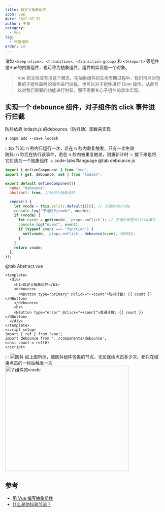 ```yaml
---
title: 自定义抽象组件
icon: vue
date: 2022-07-31
author: 王東
category:
  - Vue
tag:
  - 吃饱撑的
order: 14
---
```

诸如 `<keep-alive>`、`<transition>`、`<transition-group>` 和 `<teleport>` 等组件是Vue的内置组件，也可称为抽象组件，组件的实现是一个对象。
> Vue 的文档没有提这个概念，在抽象组件的生命周期过程中，我们可以对包裹的子组件监听的事件进行拦截，也可以对子组件进行 Dom 操作，从而可以对我们需要的功能进行封装，而不需要关心子组件的具体实现。

## 实现一个 debounce 组件，对子组件的 click 事件进行拦截
防抖依靠 lodash.js 的debounce（防抖动）函数来实现
```
$ pnpm add --save lodash
```
:::tip
节流: n 秒内只运行一次，若在 n 秒内重复触发，只有一次生效  
防抖: n 秒后在执行该事件，若在 n 秒内被重复触发，则重新计时
:::
接下来是将它封装为一个抽象组件
::: code-tabs#language
@tab debounce.js
```js
import { defineComponent } from "vue";
import { get, debounce, set } from "lodash";

export default defineComponent({
  name: "debounce",
  abstract: true, //标记为抽象组件

  render() {
    let vnode = this.$slots.default()[0]; // 子组件的vnode
    console.log("子组件的vnode", vnode);
    if (vnode) {
      let event = get(vnode, `props.onClick`); // 子组件绑定的click事件
      console.log("event", event);
      if (typeof event === "function") {
        set(vnode, `props.onClick`, debounce(event, 1000));
      }
    }
    return vnode;
  },
});
```
@tab Abstract.vue
```vue
<template>
  <div>
    <h1>自定义抽象组件</h1>
    <debounce>
      <NButton type="primary" @click="++count">防抖计数: {{ count }}</NButton>
    </debounce>
    <hr>
    <NButton type="error" @click="++count">普通计数: {{ count }}</NButton>
  </div>
</template>
<script setup>
import { ref } from 'vue';
import debounce from '../components/debounce';
const count = ref(0)
</script>
```
:::
![防抖]( https://oss.w2gd.top/blog/debounce.gif)
如上图所示，被防抖组件包裹的节点，无论连续点击多少次，都只在结束点击的一秒后触发一次
<img
  src="https://oss.w2gd.top/blog/20220731175122.png"
  alt="子组件的vnode"
  width="400"
  height="341"
/>
## 参考
- [用 Vue 编写抽象组件](https://juejin.cn/post/6844903838470635528)
- [什么是防抖和节流？](https://vue3js.cn/interview/JavaScript/debounce_throttle.html#%E9%9D%A2%E8%AF%95%E5%AE%98-%E4%BB%80%E4%B9%88%E6%98%AF%E9%98%B2%E6%8A%96%E5%92%8C%E8%8A%82%E6%B5%81-%E6%9C%89%E4%BB%80%E4%B9%88%E5%8C%BA%E5%88%AB-%E5%A6%82%E4%BD%95%E5%AE%9E%E7%8E%B0)